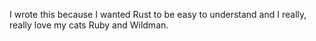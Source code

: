 I wrote this because I wanted Rust to be easy to understand and I really, really love my cats Ruby and Wildman.
